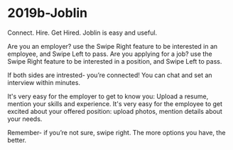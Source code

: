 # 2019b-Joblin
Connect. Hire. Get Hired.
Joblin is easy and useful.

Are you an employer? 
use the Swipe Right feature to be interested in an employee, and Swipe Left to pass.
Are you applying for a job? 
use the Swipe Right feature to be interested in a position, and Swipe Left to pass.

If both sides are intrested- you’re connected! You can chat and set an interview within minutes.

It's very easy for the employer to get to know you:
Upload a resume, mention your skills and experience.
It's very easy for the employee to get excited about your offered position:
upload photos, mention details about your needs.

Remember- if you’re not sure, swipe right. The more options you have, the better.
